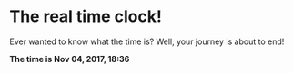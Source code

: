 # The real time clock!

Ever wanted to know what the time is? Well, your journey is about to end!

**The time is Nov 04, 2017, 18:36**